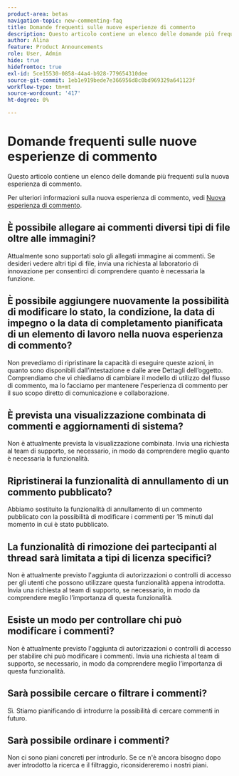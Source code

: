 ```yaml
---
product-area: betas
navigation-topic: new-commenting-faq
title: Domande frequenti sulle nuove esperienze di commento
description: Questo articolo contiene un elenco delle domande più frequenti sulla nuova esperienza di commento.
author: Alina
feature: Product Announcements
role: User, Admin
hide: true
hidefromtoc: true
exl-id: 5ce15530-0858-44a4-b928-779654310dee
source-git-commit: 1eb1e919bede7e366956d8c0bd969329a641123f
workflow-type: tm+mt
source-wordcount: '417'
ht-degree: 0%

---
```


# Domande frequenti sulle nuove esperienze di commento

Questo articolo contiene un elenco delle domande più frequenti sulla nuova esperienza di commento.

Per ulteriori informazioni sulla nuova esperienza di commento, vedi [Nuova esperienza di commento](../../betas/new-commenting-experience-beta/unified-commenting-experience.md).

## È possibile allegare ai commenti diversi tipi di file oltre alle immagini?

Attualmente sono supportati solo gli allegati immagine ai commenti. Se desideri vedere altri tipi di file, invia una richiesta al laboratorio di innovazione per consentirci di comprendere quanto è necessaria la funzione.

## È possibile aggiungere nuovamente la possibilità di modificare lo stato, la condizione, la data di impegno o la data di completamento pianificata di un elemento di lavoro nella nuova esperienza di commento?

Non prevediamo di ripristinare la capacità di eseguire queste azioni, in quanto sono disponibili dall’intestazione e dalle aree Dettagli dell’oggetto. Comprendiamo che vi chiediamo di cambiare il modello di utilizzo del flusso di commento, ma lo facciamo per mantenere l&#39;esperienza di commento per il suo scopo diretto di comunicazione e collaborazione.

## È prevista una visualizzazione combinata di commenti e aggiornamenti di sistema?

Non è attualmente prevista la visualizzazione combinata. Invia una richiesta al team di supporto, se necessario, in modo da comprendere meglio quanto è necessaria la funzionalità.

## Ripristinerai la funzionalità di annullamento di un commento pubblicato?

Abbiamo sostituito la funzionalità di annullamento di un commento pubblicato con la possibilità di modificare i commenti per 15 minuti dal momento in cui è stato pubblicato.

## La funzionalità di rimozione dei partecipanti al thread sarà limitata a tipi di licenza specifici?

Non è attualmente previsto l&#39;aggiunta di autorizzazioni o controlli di accesso per gli utenti che possono utilizzare questa funzionalità appena introdotta. Invia una richiesta al team di supporto, se necessario, in modo da comprendere meglio l’importanza di questa funzionalità.

## Esiste un modo per controllare chi può modificare i commenti?

Non è attualmente previsto l&#39;aggiunta di autorizzazioni o controlli di accesso per stabilire chi può modificare i commenti. Invia una richiesta al team di supporto, se necessario, in modo da comprendere meglio l’importanza di questa funzionalità.

## Sarà possibile cercare o filtrare i commenti?

Sì. Stiamo pianificando di introdurre la possibilità di cercare commenti in futuro.

## Sarà possibile ordinare i commenti?

Non ci sono piani concreti per introdurlo. Se ce n&#39;è ancora bisogno dopo aver introdotto la ricerca e il filtraggio, riconsidereremo i nostri piani.
